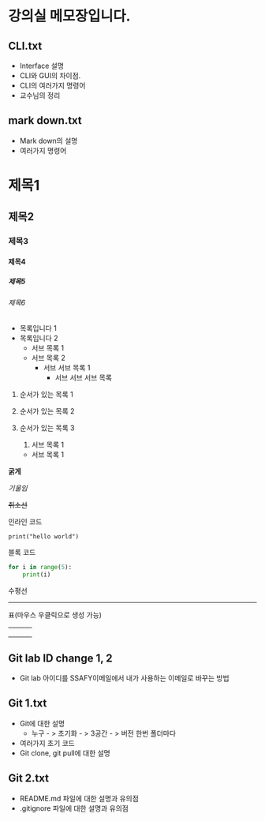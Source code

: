 # 강의실 메모장입니다.

## CLI.txt 

- Interface 설명
- CLI와 GUI의 차이점.
- CLI의 여러가지 명령어
- 교수님의 정리

## mark down.txt

- Mark down의 설명
- 여러가지 명령어

# 제목1

## 제목2

### 제목3

#### 제목4

##### 제목5

###### 제목6



- 목록입니다 1
- 목록입니다 2
  - 서브 목록 1
  - 서브 목록 2
    - 서브 서브 목록 1
      - 서브 서브 서브 목록



1. 순서가 있는 목록 1

2. 순서가 있는 목록 2

3. 순서가 있는 목록 3

   1. 서브 목록 1

   - 서브 목록 1



**굵게**

*기울임*

~~취소선~~



인라인 코드

`print("hello world")`



블록 코드

```python
for i in range(5):
    print(i)
```



수평선

---



표(마우스 우클릭으로 생성 가능)

|      |      |      |
| ---- | ---- | ---- |
|      |      |      |
|      |      |      |
|      |      |      |



## Git lab ID change 1, 2

- Git lab 아이디를  SSAFY이메일에서 내가 사용하는 이메일로 바꾸는 방법





## Git 1.txt

- Git에 대한 설명
  - 누구 - > 초기화 - > 3공간 - > 버전
    한번      폴더마다
- 여러가지 초기 코드
- Git clone, git pull에 대한 설명



## Git 2.txt

- README.md 파일에 대한 설명과 유의점
- .gitignore 파일에 대한 설명과 유의점
